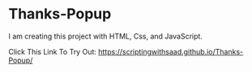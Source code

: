 # Thanks-Popup
I am creating this project with HTML, Css, and JavaScript.


Click This Link To Try Out: https://scriptingwithsaad.github.io/Thanks-Popup/
